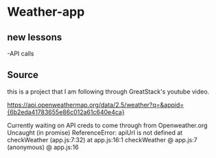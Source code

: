 # Weather-app

## new lessons
-API calls

## Source
this is a project that I am following through GreatStack's youtube video.

https://api.openweathermap.org/data/2.5/weather?q=&appid={6b2eda41783655e86c012a61c640e4ca} 


Currently waiting on API creds to come through from Openweather.org
Uncaught (in promise) ReferenceError: apiUrl is not defined
    at checkWeather (app.js:7:32)
    at app.js:16:1
checkWeather @ app.js:7
(anonymous) @ app.js:16


